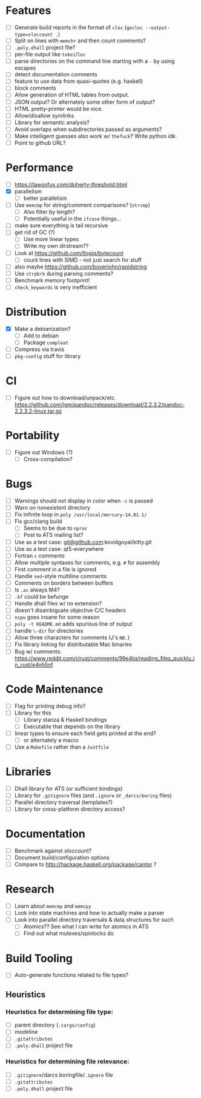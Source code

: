 # Features
- [ ] Generate build reports in the format of `cloc` (`gocloc
  --output-type=sloccount .`)
- [ ] Split on lines with `memchr` and then count comments?
- [ ] `.poly.dhall` project file?
- [ ] per-file output like `tokei`/`loc`
- [ ] parse directories on the command line starting with a `-` by using escapes
- [ ] detect documentation comments
- [ ] feature to use data from quasi-quotes (e.g. haskell)
- [ ] block comments
- [ ] Allow generation of HTML tables from output.
- [ ] JSON output? Or alternately some other form of output?
- [ ] HTML pretty-printer would be nice.
- [ ] Allow/disallow symlinks
- [ ] Library for semantic analysis?
- [ ] Avoid overlaps when subdirectories passed as arguments?
- [ ] Make intelligent guesses also work w/ `thefuck`? Write python idk.
- [ ] Point to github URL?
# Performance
- [ ] https://lawsofux.com/doherty-threshold.html
- [x] parallelism
  - [ ] better parallelism
- [ ] Use `memcmp` for string/comment comparisons? (`strcmp`)
  - [ ] Also filter by length?
  - [ ] Potentially useful in the `ifcase` things...
- [ ] make sure everything is tail recursive
- [ ] get rid of GC (?)
  - [ ] Use more linear types
  - [ ] Write my own dirstream??
- [ ] Look at https://github.com/llogiq/bytecount
  - [ ] count lines with SIMD - not just search for stuff
- [ ] also maybe https://github.com/boyerjohn/rapidstring
- [ ] Use `strpbrk` during parsing comments?
- [ ] Benchmark memory footprint!
- [ ] `check_keywords` is very inefficient
# Distribution
- [x] Make a debianization?
  - [ ] Add to debian
  - [ ] Package `compleat`
- [ ] Compress via travis
- [ ] `pkg-config` stuff for library
# CI
- [ ] Figure out how to download/unpack/etc. https://github.com/jgm/pandoc/releases/download/2.2.3.2/pandoc-2.2.3.2-linux.tar.gz
# Portability
- [ ] Figure out Windows (?)
  - [ ] Cross-compilation?
# Bugs
- [ ] Warnings should not display in color when `-c` is passed
- [ ] Warn on nonexistent directory
- [ ] Fix infinite loop in `poly /usr/local/mercury-14.01.1/`
- [ ] Fix gcc/clang build
  - [ ] Seems to be due to `nproc`
  - [ ] Post to ATS mailing list?
- [ ] Use as a test case: git@github.com:kovidgoyal/kitty.git
- [ ] Use as a test case: qt5-everywhere
- [ ] Fortran `c` comments
- [ ] Allow multiple syntaxes for comments, e.g. `#` for assembly
- [ ] First comment in a file is ignored
- [ ] Handle `sed`-style multiline comments
- [ ] Comments on borders between buffers
- [ ] Is `.ac` always M4?
- [ ] `.bf` could be befunge
- [ ] Handle dhall files w/ no extension?
- [ ] doesn't disambiguate objective C/C headers
- [ ] `ncpu` goes insane for some reason
- [ ] `poly -t README.md` adds spurious line of output
- [ ] handle `\-dir` for directories
- [ ] Allow three characters for comments (J's `NB.`)
- [ ] Fix library linking for distributable Mac binaries
- [ ] Bug w/ comments: https://www.reddit.com/r/rust/comments/99e4tq/reading_files_quickly_in_rust/e4nh5nf
# Code Maintenance
- [ ] Flag for printing debug info?
- [ ] Library for this
  - [ ] Library stanza & Haskell bindings
  - [ ] Executable that depends on the library
- [ ] linear types to ensure each field gets printed at the end?
  - [ ] or alternately a macro
- [ ] Use a `Makefile` rather than a `Justfile`
# Libraries
- [ ] Dhall library for ATS (or sufficient bindings)
- [ ] Library for `.gitignore` files (and `.ignore` or `_darcs/boring` files)
- [ ] Parallel directory traversal (templates?)
- [ ] Library for cross-platform directory access?
# Documentation
- [ ] Benchmark against sloccount?
- [ ] Document build/configuration options
- [ ] Compare to http://hackage.haskell.org/package/cantor ?
# Research
- [ ] Learn about `memcmp` and `memcpy`
- [ ] Look into state machines and how to actually make a parser
- [ ] Look into parallel directory traversals & data structures for such
  - [ ] Atomics?? See what I can write for atomics in ATS
  - [ ] Find out what mutexes/spinlocks do
# Build Tooling
- [ ] Auto-generate functions related to file types?
## Heuristics
### Heuristics for determining file type:
- [ ] parent directory (`.cargo/config`)
- [ ] modeline
- [ ] `.gitattributes`
- [ ] `.poly.dhall` project file
### Heuristics for determining file relevance:
- [ ] `.gitignore`/darcs boringfile/`.ignore` file
- [ ] `.gitattributes`
- [ ] `.poly.dhall` project file
